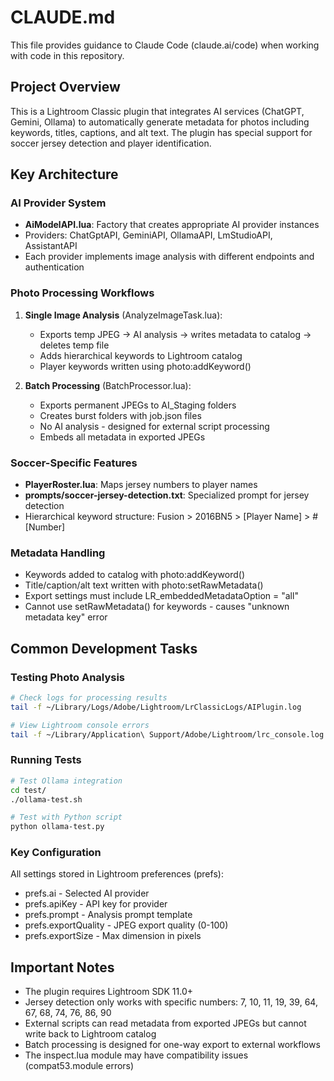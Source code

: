 # CLAUDE.md

This file provides guidance to Claude Code (claude.ai/code) when working with code in this repository.

## Project Overview

This is a Lightroom Classic plugin that integrates AI services (ChatGPT, Gemini, Ollama) to automatically generate metadata for photos including keywords, titles, captions, and alt text. The plugin has special support for soccer jersey detection and player identification.

## Key Architecture

### AI Provider System
- **AiModelAPI.lua**: Factory that creates appropriate AI provider instances
- Providers: ChatGptAPI, GeminiAPI, OllamaAPI, LmStudioAPI, AssistantAPI
- Each provider implements image analysis with different endpoints and authentication

### Photo Processing Workflows
1. **Single Image Analysis** (AnalyzeImageTask.lua):
   - Exports temp JPEG → AI analysis → writes metadata to catalog → deletes temp file
   - Adds hierarchical keywords to Lightroom catalog
   - Player keywords written using photo:addKeyword()

2. **Batch Processing** (BatchProcessor.lua):
   - Exports permanent JPEGs to AI_Staging folders
   - Creates burst folders with job.json files
   - No AI analysis - designed for external script processing
   - Embeds all metadata in exported JPEGs

### Soccer-Specific Features
- **PlayerRoster.lua**: Maps jersey numbers to player names
- **prompts/soccer-jersey-detection.txt**: Specialized prompt for jersey detection
- Hierarchical keyword structure: Fusion > 2016BN5 > [Player Name] > #[Number]

### Metadata Handling
- Keywords added to catalog with photo:addKeyword() 
- Title/caption/alt text written with photo:setRawMetadata()
- Export settings must include LR_embeddedMetadataOption = "all"
- Cannot use setRawMetadata() for keywords - causes "unknown metadata key" error

## Common Development Tasks

### Testing Photo Analysis
```bash
# Check logs for processing results
tail -f ~/Library/Logs/Adobe/Lightroom/LrClassicLogs/AIPlugin.log

# View Lightroom console errors
tail -f ~/Library/Application\ Support/Adobe/Lightroom/lrc_console.log
```

### Running Tests
```bash
# Test Ollama integration
cd test/
./ollama-test.sh

# Test with Python script
python ollama-test.py
```

### Key Configuration
All settings stored in Lightroom preferences (prefs):
- prefs.ai - Selected AI provider
- prefs.apiKey - API key for provider
- prefs.prompt - Analysis prompt template
- prefs.exportQuality - JPEG export quality (0-100)
- prefs.exportSize - Max dimension in pixels

## Important Notes

- The plugin requires Lightroom SDK 11.0+
- Jersey detection only works with specific numbers: 7, 10, 11, 19, 39, 64, 67, 68, 74, 76, 86, 90
- External scripts can read metadata from exported JPEGs but cannot write back to Lightroom catalog
- Batch processing is designed for one-way export to external workflows
- The inspect.lua module may have compatibility issues (compat53.module errors)